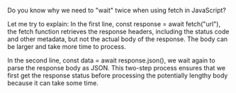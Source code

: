 Do you know why we need to "wait" twice when using fetch in JavaScript?

Let me try to explain:
In the first line, const response = await fetch("url"), the fetch function retrieves the response headers, including the status code and other metadata, but not the actual body of the response. The body can be larger and take more time to process.

In the second line, const data = await response.json(), we wait again to parse the response body as JSON. This two-step process ensures that we first get the response status before processing the potentially lengthy body because it can take some time.